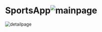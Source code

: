 # SportsApp![mainpage](https://user-images.githubusercontent.com/49729745/230219889-2cf75187-5d4c-4296-8826-c5b1aa438b21.jpg)
![detailpage](https://user-images.githubusercontent.com/49729745/230219907-020b6698-1628-4770-b3d4-46f6a0b94d54.jpg)
